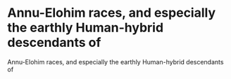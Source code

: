 # Annu-Elohim races, and especially the earthly Human-hybrid descendants of

Annu-Elohim races, and especially the earthly Human-hybrid descendants of